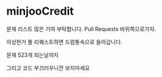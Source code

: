 # minjooCredit
문재 리스트 많은 기여 부탁합니다. Pull Requests 바위쪽으로가자.

이상한거 풀 리퀘스트하면 드럼통속으로 들어갑니다.

문재 523개 되는날까지


그리고 코드 부끄러우니깐 보지마세요
